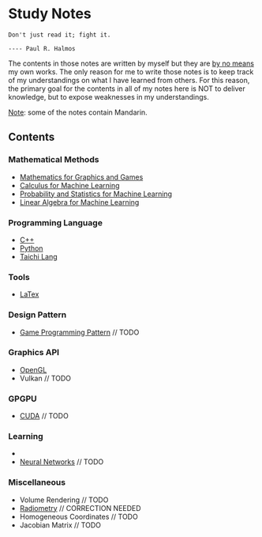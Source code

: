 # Study Notes

```
Don't just read it; fight it.
                                                                                ---- Paul R. Halmos
```

The contents in those notes are written by myself but they are <ins>by no means</ins> my own works. The only reason for me to write those notes is to keep track of my understandings on what I have learned from others. For this reason, the primary goal for the contents in all of my notes here is NOT to deliver knowledge, but to expose weaknesses in my understandings.

<ins>Note</ins>: some of the notes contain Mandarin.

## Contents

### Mathematical Methods

- [Mathematics for Graphics and Games](https://github.com/IQ404/study-notes/blob/math-for-graphics-and-games/README.md)
- [Calculus for Machine Learning](https://www.overleaf.com/read/dgkkwntmhgjc#8663d5)
- [Probability and Statistics for Machine Learning](https://github.com/IQ404/study-notes/blob/prob-stat-for-ml/README.md)
- [Linear Algebra for Machine Learning](https://github.com/IQ404/study-notes/blob/la-for-ml/README.md)

### Programming Language

- [C++](https://github.com/IQ404/study-notes/blob/cpp/README.md)
- [Python](https://www.overleaf.com/read/wzrwprxvmmjx#352fff)
- [Taichi Lang](https://github.com/IQ404/study-notes/blob/taichi-lang/README.md)

### Tools

- [LaTex](https://github.com/IQ404/study-notes/blob/latex/README.md)

### Design Pattern

- [Game Programming Pattern](https://github.com/IQ404/study-notes/tree/game-programming-pattern) // TODO

### Graphics API

- [OpenGL](https://github.com/IQ404/study-notes/blob/opengl/README.md)
- Vulkan  // TODO

### GPGPU

- [CUDA](https://github.com/IQ404/study-notes/blob/cuda/README.md) // TODO

### Learning

- 
- [Neural Networks](https://github.com/IQ404/study-notes/blob/neural-networks/README.md) // TODO

### Miscellaneous

- Volume Rendering  // TODO
- [Radiometry](https://github.com/IQ404/study-notes/blob/unclassified/radiometry.md)  // CORRECTION NEEDED
- Homogeneous Coordinates  // TODO
- Jacobian Matrix  // TODO
